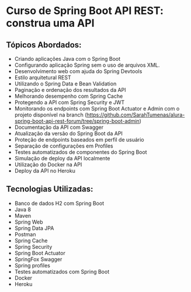 # Curso de Spring Boot API REST: construa uma API 

## Tópicos Abordados:
- Criando aplicações Java com o Spring Boot
- Configurando aplicação Spring sem o uso de arquivos XML.
- Desenvolvimento web com ajuda do Spring Devtools
- Estilo arquitetural REST
- Utilizando o Spring Data e Bean Validation
- Paginação e ordenação dos resultados da API
- Melhorando desempenho com Spring Cache
- Protegendo a API com Spring Security e JWT
- Monitorando os endpoints com Spring Boot Actuator e Admin com o projeto disponível na branch (https://github.com/SarahTumenas/alura-spring-boot-api-rest-forum/tree/spring-boot-admin)
- Documentação da API com Swagger
- Atualização da versão do Spring Boot da API
- Proteção de endpoints baseados em perfil de usuário
- Separação de configurações em Profiles
- Testes automatizados de componentes do Spring Boot
- Simulação de deploy da API localmente
- Utilização do Docker na API
- Deploy da API no Heroku

## Tecnologias Utilizadas:
- Banco de dados H2 com Spring Boot
- Java 8
- Maven
- Spring Web
- Spring Data JPA
- Postman
- Spring Cache
- Spring Security
- Spring Boot Actuator
- SpringFox Swagger
- Spring profiles
- Testes automatizados com Spring Boot
- Docker
- Heroku

